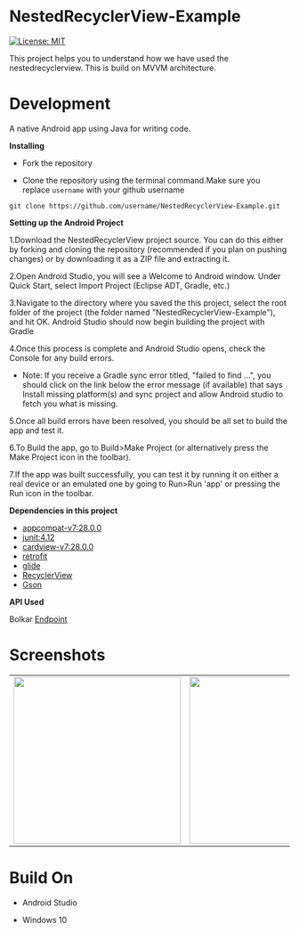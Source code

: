 # NestedRecyclerView-Example
[![License: MIT](https://img.shields.io/badge/License-MIT-yellow.svg)](https://opensource.org/licenses/MIT)

This project helps you to understand how we have used the nestedrecyclerview. This is build on MVVM architecture.

# Development

A native Android app using Java for writing code.

**Installing**

- Fork the repository

- Clone the repository using the terminal command.Make sure you replace `username` with your github username

```
git clone https://github.com/username/NestedRecyclerView-Example.git
```
**Setting up the Android Project**

1.Download the NestedRecyclerView project source. You can do this either by forking and cloning the repository (recommended if you plan on pushing changes) or by downloading it as a ZIP file and extracting it.

2.Open Android Studio, you will see a Welcome to Android window. Under Quick Start, select Import Project (Eclipse ADT, Gradle, etc.)

3.Navigate to the directory where you saved the this project, select the root folder of the project (the folder named "NestedRecyclerView-Example"), and hit OK. Android Studio should now begin building the project with Gradle

4.Once this process is complete and Android Studio opens, check the Console for any build errors.

- Note: If you receive a Gradle sync error titled, "failed to find ...", you should click on the link below the error message (if available) that says Install missing platform(s) and sync project and allow Android studio to fetch you what is missing.

5.Once all build errors have been resolved, you should be all set to build the app and test it.

6.To Build the app, go to Build>Make Project (or alternatively press the Make Project icon in the toolbar).

7.If the app was built successfully, you can test it by running it on either a real device or an emulated one by going to Run>Run 'app' or pressing the Run icon in the toolbar.

**Dependencies in this project**

- [appcompat-v7:28.0.0](https://mvnrepository.com/artifact/com.android.support/appcompat-v7/28.0.0-alpha1)
- [junit:4.12](https://mvnrepository.com/artifact/junit/junit/4.12)
- [cardview-v7:28.0.0](https://mvnrepository.com/artifact/com.android.support/cardview-v7/28.0.0-alpha1)
- [retrofit](https://square.github.io/retrofit/)
- [glide](https://bumptech.github.io/glide/)
- [RecyclerView](https://mvnrepository.com/artifact/androidx.recyclerview/recyclerview)
- [Gson](https://mvnrepository.com/artifact/com.squareup.retrofit2/converter-gson)

**API Used**

Bolkar [Endpoint](https://d51md7wh0hu8b.cloudfront.net/android/v1/prod/Radio/hi/show.json)

# Screenshots

<table border="0">
  <tr>
    <td><img src="https://user-images.githubusercontent.com/40353347/84050437-5e134d80-a9cb-11ea-9a1e-0fdb62f91206.png" width="300"></td>
      <td><img src="https://user-images.githubusercontent.com/40353347/84050555-81d69380-a9cb-11ea-99ef-14221423bdff.png" width="300"></td>
    <td><img src="https://user-images.githubusercontent.com/40353347/84050476-6d929680-a9cb-11ea-98c9-9df506167a7d.png" width="300"></td>
    <td><img src="https://user-images.githubusercontent.com/40353347/84050509-77b49500-a9cb-11ea-99b6-47085c8a1341.png" width="300"></td>
  </tr>
</table>

# Build On

- Android Studio

- Windows 10
